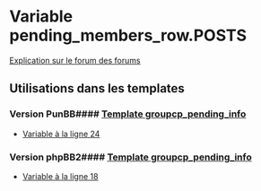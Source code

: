# Variable pending_members_row.POSTS
[Explication sur le forum des forums](http://forum.forumactif.com/t294113-listing-des-variables#pending_members_row.POSTS)
## Utilisations dans les templates
### Version PunBB#### [Template groupcp_pending_info](punbb/groupcp_pending_info.md)
* [Variable à la ligne 24](../punbb/groupcp_pending_info.tpl#L24)
### Version phpBB2#### [Template groupcp_pending_info](subsilver/groupcp_pending_info.md)
* [Variable à la ligne 18](../subsilver/groupcp_pending_info.tpl#L18)